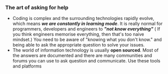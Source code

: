### The art of asking for help
- Coding is complex and the surrounding technologies rapidly evolve, which means ***we are constantly in learning mode***. It is really normal for programmers, developers and engineers to ***"not know everything"*** ( If you think engineers memorise everything, then that's too naive mindset.) You need to be aware of "knowing what you don't know." and being able to ask the appropriate question to solve your issues.
- The world of information technology is usually **open sourced**. Most of the answers are documented and there are many communities and forums you can use to ask question and communicate. Use these tools and platforms 